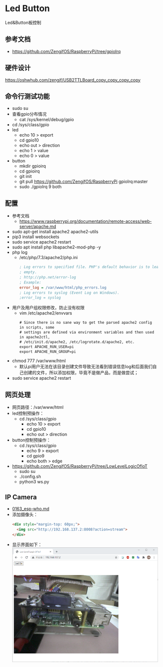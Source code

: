 # Led Button

Led&Button板控制

## 参考文档

* https://github.com/ZengjfOS/RaspberryPi/tree/gpioIrq

## 硬件设计

https://oshwhub.com/zengjf/USB2TTLBoard_copy_copy_copy_copy

## 命令行测试功能

* sudo su
* 查看gpio分布情况
  * cat /sys/kernel/debug/gpio
* cd /sys/class/gpio
* led
  * echo 10 > export
  * cd gpio10
  * echo out > direction
  * echo 1 > value
  * echo 0 > value
* button
  * mkdir gpioirq
  * cd gpioirq
  * git init
  * git pull https://github.com/ZengjfOS/RaspberryPi gpioIrq:master
  * sudo ./gpioIrq 9 both

## 配置

* 参考文档
  * https://www.raspberrypi.org/documentation/remote-access/web-server/apache.md
* sudo apt-get install apache2 apache2-utils
* pip3 install websockets
* sudo service apache2 restart
* sudo apt install php libapache2-mod-php -y
* php log
  * /etc/php/7.3/apache2/php.ini
    ```ini
    ; Log errors to specified file. PHP's default behavior is to leave this value
    ; empty.
    ; http://php.net/error-log
    ; Example:
    error_log = /var/www/html/php_errors.log
    ; Log errors to syslog (Event Log on Windows).
    ;error_log = syslog
    ```
* 用户及用户组权限修改，防止没有权限
  * vim /etc/apache2/envvars
    ```shell
    # Since there is no sane way to get the parsed apache2 config in scripts, some
    # settings are defined via environment variables and then used in apache2ctl,
    # /etc/init.d/apache2, /etc/logrotate.d/apache2, etc.
    export APACHE_RUN_USER=pi
    export APACHE_RUN_GROUP=pi
    ```
* chmod 777 /var/www/html
  * 默认pi用户无法在该目录创建文件导致无法看到错误信息log和后面我们自己创建的文件，所以添加权限，毕竟不是做产品，而是做尝试；
* sudo service apache2 restart

## 网页处理

* 网页路径：/var/www/html
* led控制预操作：
  * cd /sys/class/gpio
    * echo 10 > export
    * cd gpio10
    * echo out > direction
* button控制预操作：
  * cd /sys/class/gpio
    * echo 9 > export
    * cd gpio9
    * echo both > edge
* https://github.com/ZengjfOS/RaspberryPi/tree/LowLevelLogicOfIoT
  * sudo su
  * ./config.sh
  * python3 ws.py

## IP Camera

* [0163_esp-who.md](0163_esp-who.md)
* 添加摄像头： 
  ```html
  <div style="margin-top: 60px;">
    <img src="http://192.168.137.2:8008?action=stream">
  </div>
  ```
* 显示界面如下：  
  ![Low_Level_Logic_of_IoT.png](images/Low_Level_Logic_of_IoT.png)


